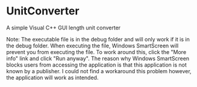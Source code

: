# UnitConverter
A simple Visual C++ GUI length unit converter

Note: The executable file is in the debug folder and will only work if it is in the debug folder. When executing the file, Windows SmartScreen will prevent you from executing the file. To work around this, click the "More info" link and click "Run anyway". The reason why Windows SmartScreen blocks users from accessing the application is that this application is not known by a publisher. I could not find a workaround this problem however, the application will work as intended.
